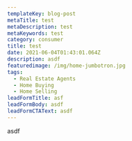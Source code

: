 ```yaml
---
templateKey: blog-post
metaTitle: test
metaDescription: test
metaKeywords: test
category: consumer
title: test
date: 2021-06-04T01:43:01.064Z
description: asdf
featuredimage: /img/home-jumbotron.jpg
tags:
  - Real Estate Agents
  - Home Buying
  - Home Selling
leadFormTitle: asf
leadFormBody: asdf
leadFormCTAText: asdf
---
```

asdf